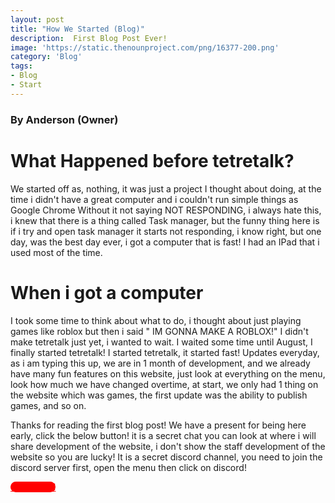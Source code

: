 ```yaml
---
layout: post
title: "How We Started (Blog)"
description:  First Blog Post Ever!
image: 'https://static.thenounproject.com/png/16377-200.png'
category: 'Blog'
tags:
- Blog
- Start
---
```


### By Anderson (Owner)

# What Happened before tetretalk?
  We started off as, nothing, it was just a project I thought about doing, at the time i didn't have a great computer
and i couldn't run simple things as Google Chrome Without it not saying NOT RESPONDING, i always hate this, i knew that there is a 
thing called Task manager, but the funny thing here is if i try and open task manager it starts not responding, i know right, but 
one day, was the best day ever, i got a computer that is fast! I had an IPad that i used most of the time.

# When i got a computer

  I took some time to think about what to do, i thought about just playing games like roblox but then i said " IM GONNA MAKE A ROBLOX!"
  I didn't make tetretalk just yet, i wanted to wait. I waited some time until August, I finally started tetretalk! 
  I started tetretalk, it started fast! Updates everyday, as i am typing this up, we are in 1 month of development, and we already
  have many fun features on this website, just look at everything on the menu, look how much we have changed overtime, at start,
  we only had 1 thing on the website which was games, the first update was the ability to publish games, and so on.




Thanks for reading the first blog post! We have a present for being here early, click the below button! it is a secret chat you
can look at where i will share development of the website, i don't show the staff development of the website so you are lucky! 
It is a secret discord channel, you need to join the discord server first, open the menu then click on discord!

<div>
<a class="sdbpb1" href="https://discordapp.com/channels/477929727966052373/491711592975826959">Click Here!<a>
<style>
   .sdbpb1 {
     border-radius: 55px;
     background-color: #ff0000;
     font-size: 14px;
     color: #ff0000;
}
</style>
</div>
